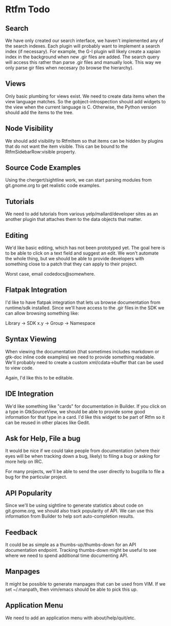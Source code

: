 # Rtfm Todo

## Search

We have only created our search interface, we haven't implemented any of the
search indexes. Each plugin will probably want to implement a search index
(if necessary). For example, the G-I plugin will likely create a xapian
index in the background when new .gir files are added. The search query
will access this rather than parse .gir files and manually look. This way
we only parse gir files when necesary (to browse the hierarchy).

## Views

Only basic plumbing for views exist. We need to create data items when the
view language matches. So the gobject-introspection should add widgets to
the view when the current language is C. Otherwise, the Python version should
add the items to the tree.

## Node Visibility

We should add visibility to RtfmItem so that items can be hidden by plugins
that do not want the item visible. This can be bound to the
RtfmSidebarRow:visible property.

## Source Code Examples

Using the chergert/sightline work, we can start parsing modules from
git.gnome.org to get realistic code examples.

## Tutorials

We need to add tutorials from various yelp/mallard/developer sites as an
another plugin that attaches them to the data objects that matter.

## Editing

We'd like basic editing, which has not been prototyped yet. The goal here
is to be able to click on a text field and suggest an edit. We won't automate
the whole thing, but we should be able to provide developers with something
close to a patch that they can apply to their project.

Worst case, email codedocs@somewhere.

## Flatpak Integration

I'd like to have flatpak integration that lets us browse documentation from
runtime/sdk installed. Since we'll have access to the .gir files in the SDK we
can allow browsing something like:

  Library → SDK x.y → Group → Namespace

## Syntax Viewing

When viewing the documentation (that sometimes includes markdown or gtk-doc
inline code examples) we need to provide something readable. We'll probably
need to create a custom xml/cdata→buffer that can be used to view code.

Again, I'd like this to be editable.

## IDE Integration

We'd like something like "cards" for documentation in Builder. If you click
on a type in GtkSourceView, we should be able to provide some good information
for that type in a card. I'd like this widget to be part of Rtfm so it can
be reused in other places like Gedit.

## Ask for Help, File a bug

It would be nice if we could take people from documentation (where their eyes
will be when tracking down a bug, likely) to filing a bug or asking for more
help on IRC.

For many projects, we'll be able to send the user directly to bugzilla to
file a bug for the particular project.

## API Popularity

Since we'll be using sightline to generate statistics about code on
git.gnome.org, we should also track popularity of API. We can use this
information from Builder to help sort auto-completion results.

## Feedback

It could be as simple as a thumbs-up/thumbs-down for an API documentation
endpoint. Tracking thumbs-down might be useful to see where we need to
spend additional time documenting API.

## Manpages

It might be possible to generate manpages that can be used from VIM.
If we set ~/.manpath, then vim/emacs should be able to pick this up.

## Application Menu

We need to add an application menu with about/help/quit/etc.
